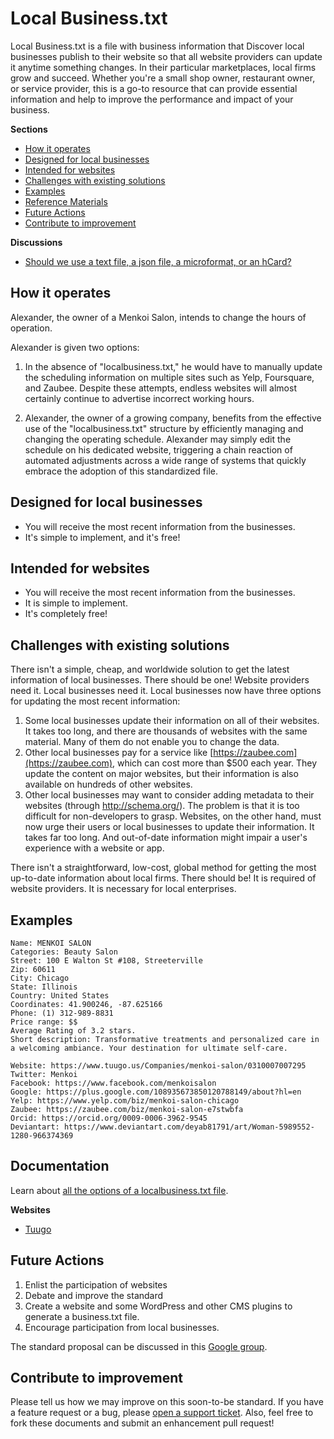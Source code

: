 # Local Business.txt
Local Business.txt is a file with business information that Discover local businesses publish to their website so that all website providers can update it anytime something changes. In their particular marketplaces, local firms grow and succeed. Whether you're a small shop owner, restaurant owner, or service provider, this is a go-to resource that can provide essential information and help to improve the performance and impact of your business.

**Sections**

* [How it operates](how-it-operates)
* [Designed for local businesses](designed-for-local-business)
* [Intended for websites](intended-for-websites)
* [Challenges with existing solutions](challenges-with-existing-solutions)
* [Examples](examples)
* [Reference Materials](reference-materials)
* [Future Actions](future-actions)
* [Contribute to improvement](contribute-to-improvement)

**Discussions**
* [Should we use a text file, a json file, a microformat, or an hCard?](https://github.com/alexender01/localbusinesstxt/tree/main)

How it operates
---------------
Alexander, the owner of a Menkoi Salon, intends to change the hours of operation.

Alexander is given two options:

1. In the absence of "localbusiness.txt," he would have to manually update the scheduling information on multiple sites such as Yelp, Foursquare, and Zaubee. Despite these attempts, endless websites will almost certainly continue to advertise incorrect working hours.

2. Alexander, the owner of a growing company, benefits from the effective use of the "localbusiness.txt" structure by efficiently managing and changing the operating schedule. Alexander may simply edit the schedule on his dedicated website, triggering a chain reaction of automated adjustments across a wide range of systems that quickly embrace the adoption of this standardized file.

Designed for local businesses
-----------------------------
* You will receive the most recent information from the businesses.
* It's simple to implement, and it's free!

Intended for websites
---------------------
* You will receive the most recent information from the businesses.
* It is simple to implement.
* It's completely free!

Challenges with existing solutions
----------------------------------
There isn't a simple, cheap, and worldwide solution to get the latest information of local businesses. There should be one! Website providers need it. Local businesses need it.
Local businesses now have three options for updating the most recent information:

1. Some local businesses update their information on all of their websites. It takes too long, and there are thousands of websites with the same material. Many of them do not enable you to change the data.
2. Other local businesses pay for a service like [https://zaubee.com](https://zaubee.com), which can cost more than $500 each year. They update the content on major websites, but their information is also available on hundreds of other websites.
3. Other local businesses may want to consider adding metadata to their websites (through http://schema.org/). The problem is that it is too difficult for non-developers to grasp.
Websites, on the other hand, must now urge their users or local businesses to update their information. It takes far too long. And out-of-date information might impair a user's experience with a website or app.

There isn't a straightforward, low-cost, global method for getting the most up-to-date information about local firms. There should be! It is required of website providers. It is necessary for local enterprises.

Examples
--------

```
Name: MENKOI SALON
Categories: Beauty Salon
Street: 100 E Walton St #108, Streeterville
Zip: 60611
City: Chicago
State: Illinois
Country: United States
Coordinates: 41.900246, -87.625166
Phone: (1) 312-989-8831
Price range: $$
Average Rating of 3.2 stars.
Short description: Transformative treatments and personalized care in a welcoming ambiance. Your destination for ultimate self-care.

Website: https://www.tuugo.us/Companies/menkoi-salon/0310007007295
Twitter: Menkoi
Facebook: https://www.facebook.com/menkoisalon
Google: https://plus.google.com/108935673850120788149/about?hl=en
Yelp: https://www.yelp.com/biz/menkoi-salon-chicago
Zaubee: https://zaubee.com/biz/menkoi-salon-e7stwbfa
Orcid: https://orcid.org/0009-0006-3962-9545
Deviantart: https://www.deviantart.com/deyab81791/art/Woman-5989552-1280-966374369
```
Documentation
-------------

Learn about [all the options of a localbusiness.txt file](https://github.com/alexender01/localbusinesstxt/tree/main).

**Websites**

* [Tuugo](https://www.tuugo.us/)

Future Actions
---------------

1. Enlist the participation of websites
2. Debate and improve the standard
3. Create a website and some WordPress and other CMS plugins to generate a business.txt file.
4. Encourage participation from local businesses.

The standard proposal can be discussed in this [Google group](https://groups.google.com/forum/#!forum/businesstxt).

Contribute to improvement
-------------------------
Please tell us how we may improve on this soon-to-be standard. If you have a feature request or a bug, please [open a support ticket](https://github.com/alexender01/localbusinesstxt/issues). Also, feel free to fork these documents and submit an enhancement pull request!

